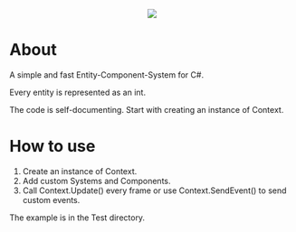<p align="center">
  <img src="https://user-images.githubusercontent.com/8492408/124278535-ab1e1080-db46-11eb-8b5f-6781faf651b6.png">
</p>

# About

A simple and fast Entity-Component-System for C#.

Every entity is represented as an int.

The code is self-documenting. Start with creating an instance of Context.

# How to use

1. Create an instance of Context.
2. Add custom Systems and Components.
3. Call Context.Update() every frame or use Context.SendEvent() to send custom events.

The example is in the Test directory.
